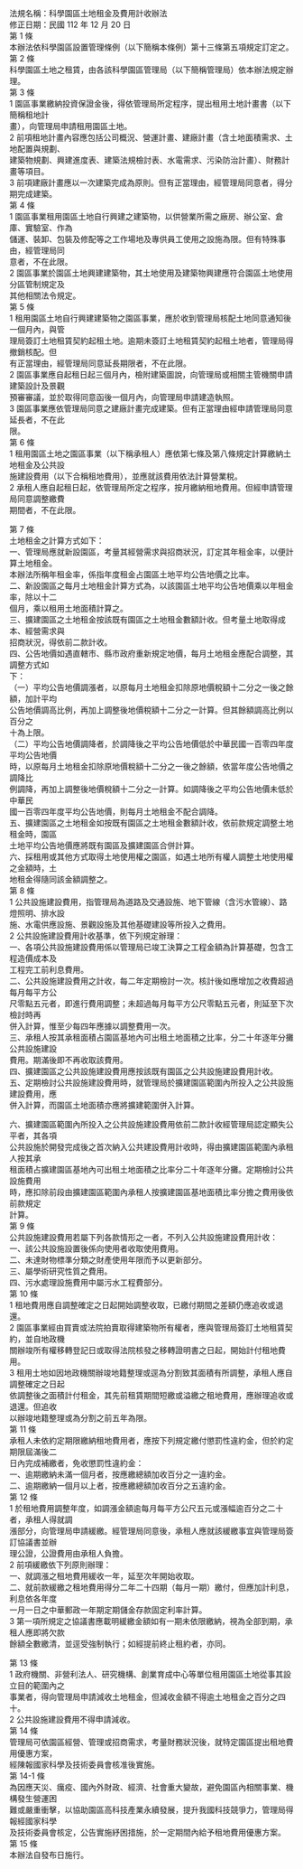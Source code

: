法規名稱：科學園區土地租金及費用計收辦法  
修正日期：民國 112 年 12 月 20 日  
第 1 條  
本辦法依科學園區設置管理條例（以下簡稱本條例）第十三條第五項規定訂定之。  
第 2 條  
科學園區土地之租賃，由各該科學園區管理局（以下簡稱管理局）依本辦法規定辦理。  
第 3 條  
1 園區事業繳納投資保證金後，得依管理局所定程序，提出租用土地計畫書（以下簡稱租地計  
畫），向管理局申請租用園區土地。  
2 前項租地計畫內容應包括公司概況、營運計畫、建廠計畫（含土地面積需求、土地配置與規劃、  
建築物規劃、興建進度表、建築法規檢討表、水電需求、污染防治計畫）、財務計畫等項目。  
3 前項建廠計畫應以一次建築完成為原則。但有正當理由，經管理局同意者，得分期完成建築。  
第 4 條  
1 園區事業租用園區土地自行興建之建築物，以供營業所需之廠房、辦公室、倉庫、實驗室、作為  
儲運、裝卸、包裝及修配等之工作場地及專供員工使用之設施為限。但有特殊事由，經管理局同  
意者，不在此限。  
2 園區事業於園區土地興建建築物，其土地使用及建築物興建應符合園區土地使用分區管制規定及  
其他相關法令規定。  
第 5 條  
1 租用園區土地自行興建建築物之園區事業，應於收到管理局核配土地同意通知後一個月內，與管  
理局簽訂土地租賃契約起租土地。逾期未簽訂土地租賃契約起租土地者，管理局得撤銷核配。但  
有正當理由，經管理局同意延長期限者，不在此限。  
2 園區事業應自起租日起三個月內，檢附建築圖說，向管理局或相關主管機關申請建築設計及景觀  
預審審議，並於取得同意函後一個月內，向管理局申請建造執照。  
3 園區事業應依管理局同意之建廠計畫完成建築。但有正當理由經申請管理局同意延長者，不在此  
限。  
第 6 條  
1 租用園區土地之園區事業（以下稱承租人）應依第七條及第八條規定計算繳納土地租金及公共設  
施建設費用（以下合稱租地費用），並應就該費用依法計算營業稅。  
2 承租人應自起租日起，依管理局所定之程序，按月繳納租地費用。但經申請管理局同意調整繳費  
期間者，不在此限。  


第 7 條  
土地租金之計算方式如下：  
一、管理局應就新設園區，考量其經營需求與招商狀況，訂定其年租金率，以便計算土地租金。  
本辦法所稱年租金率，係指年度租金占園區土地平均公告地價之比率。  
二、新設園區之每月土地租金計算方式為，以該園區土地平均公告地價乘以年租金率，除以十二  
個月，乘以租用土地面積計算之。  
三、擴建園區之土地租金按該既有園區之土地租金數額計收。但考量土地取得成本、經營需求與  
招商狀況，得依前二款計收。  
四、公告地價如遇直轄市、縣市政府重新規定地價，每月土地租金應配合調整，其調整方式如  
下：  
（一）平均公告地價調漲者，以原每月土地租金扣除原地價稅額十二分之一後之餘額，加計平均  
公告地價調高比例，再加上調整後地價稅額十二分之一計算。但其餘額調高比例以百分之  
十為上限。  
（二）平均公告地價調降者，於調降後之平均公告地價低於中華民國一百零四年度平均公告地價  
時，以原每月土地租金扣除原地價稅額十二分之一後之餘額，依當年度公告地價之調降比  
例調降，再加上調整後地價稅額十二分之一計算。如調降後之平均公告地價未低於中華民  
國一百零四年度平均公告地價，則每月土地租金不配合調降。  
五、擴建園區之土地租金如按既有園區之土地租金數額計收，依前款規定調整土地租金時，園區  
土地平均公告地價應將既有園區及擴建園區合併計算。  
六、採租用或其他方式取得土地使用權之園區，如遇土地所有權人調整土地使用權之金額時，土  
地租金得隨同該金額調整之。  
第 8 條  
1 公共設施建設費用，指管理局為道路及交通設施、地下管線（含污水管線）、路燈照明、排水設  
施、水電供應設施、景觀設施及其他基礎建設等所投入之費用。  
2 公共設施建設費用計收基準，依下列規定辦理：  
一、各項公共設施建設費用係以管理局已竣工決算之工程金額為計算基礎，包含工程造價成本及  
工程完工前利息費用。  
二、公共設施建設費用之計收，每二年定期檢討一次。核計後如應增加之收費超過每月每平方公  
尺零點五元者，即進行費用調整；未超過每月每平方公尺零點五元者，則延至下次檢討時再  
併入計算，惟至少每四年應據以調整費用一次。  
三、承租人按其承租面積占園區基地內可出租土地面積之比率，分二十年逐年分攤公共設施建設  
費用。期滿後即不再收取該費用。  
四、擴建園區之公共設施建設費用應按該既有園區之公共設施建設費用計收。  
五、定期檢討公共設施建設費用時，就管理局於擴建園區範圍內所投入之公共設施建設費用，應  
併入計算，而園區土地面積亦應將擴建範圍併入計算。  


六、擴建園區範圍內所投入之公共設施建設費用依前二款計收經管理局認定顯失公平者，其各項  
公共設施於開發完成後之首次納入公共建設費用計收時，得由擴建園區範圍內承租人按其承  
租面積占擴建園區基地內可出租土地面積之比率分二十年逐年分攤。定期檢討公共設施費用  
時，應扣除前段由擴建園區範圍內承租人按擴建園區基地面積比率分擔之費用後依前款規定  
計算。  
第 9 條  
公共設施建設費用若屬下列各款情形之一者，不列入公共設施建設費用計收：  
一、該公共設施設置後係向使用者收取使用費用。  
二、未達財物標準分類之財產使用年限而予以更新部分。  
三、屬學術研究性質之費用。  
四、污水處理設施費用中屬污水工程費部分。  
第 10 條  
1 租地費用應自調整確定之日起開始調整收取，已繳付期間之差額仍應追收或退還。  
2 園區事業經由買賣或法院拍賣取得建築物所有權者，應與管理局簽訂土地租賃契約，並自地政機  
關辦竣所有權移轉登記日或取得法院核發之移轉證明書之日起，開始計付租地費用。  
3 租用土地如因地政機關辦竣地籍整理或逕為分割致其面積有所調整，承租人應自調整確定之日起  
依調整後之面積計付租金，其先前租賃期間短繳或溢繳之租地費用，應辦理追收或退還。但追收  
以辦竣地籍整理或為分割之前五年為限。  
第 11 條  
承租人未依約定期限繳納租地費用者，應按下列規定繳付懲罰性違約金，但於約定期限屆滿後二  
日內完成補繳者，免收懲罰性違約金：  
一、逾期繳納未滿一個月者，按應繳總額加收百分之一違約金。  
二、逾期繳納一個月以上者，按應繳總額加收百分之五違約金。  
第 12 條  
1 於租地費用調整年度，如調漲金額逾每月每平方公尺五元或漲幅逾百分之二十者，承租人得就調  
漲部分，向管理局申請緩繳。經管理局同意後，承租人應就該緩繳事宜與管理局簽訂協議書並辦  
理公證，公證費用由承租人負擔。  
2 前項緩繳依下列原則辦理：  
一、就調漲之租地費用緩收一年，延至次年開始收取。  
二、就前款緩繳之租地費用得分二年二十四期（每月一期）繳付，但應加計利息，利息依各年度  
一月一日之中華郵政一年期定期儲金存款固定利率計算。  
3 第一項所規定之協議書應載明緩繳金額如有一期未依限繳納，視為全部到期，承租人應即將欠款  
餘額全數繳清，並逕受強制執行；如經提前終止租約者，亦同。  


第 13 條  
1 政府機關、非營利法人、研究機構、創業育成中心等單位租用園區土地從事其設立目的範圍內之  
事業者，得向管理局申請減收土地租金，但減收金額不得逾土地租金之百分之四十。  
2 公共設施建設費用不得申請減收。  
第 14 條  
管理局可依園區經營、管理或招商需求，考量財務狀況後，就特定園區提出租地費用優惠方案，  
經陳報國家科學及技術委員會核准後實施。  
第 14-1 條  
為因應天災、癘疫、國內外財政、經濟、社會重大變故，避免園區內相關事業、機構發生營運困  
難或嚴重衝擊，以協助園區高科技產業永續發展，提升我國科技競爭力，管理局得報經國家科學  
及技術委員會核定，公告實施紓困措施，於一定期間內給予租地費用優惠方案。  
第 15 條  
本辦法自發布日施行。  


